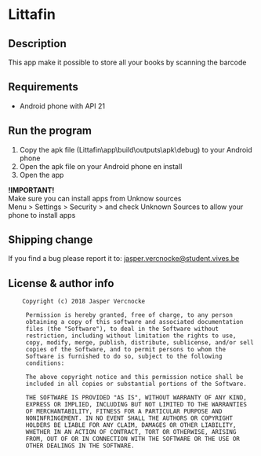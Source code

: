 # Littafin

## Description
This app make it possible to store all your books by scanning the barcode


## Requirements
- Android phone with API 21

## Run the program
1. Copy the apk file (Littafin\app\build\outputs\apk\debug) to your Android phone
2. Open the apk file on your Android phone en install
3. Open the app

**!IMPORTANT!**<br>
    Make sure you can install apps from Unknow sources<br>
    Menu > Settings > Security > and check Unknown Sources to allow your phone to install apps

## Shipping change
If you find a bug please report it to: <jasper.vercnocke@student.vives.be>

## License & author info
        Copyright (c) 2018 Jasper Vercnocke

         Permission is hereby granted, free of charge, to any person
         obtaining a copy of this software and associated documentation
         files (the "Software"), to deal in the Software without
         restriction, including without limitation the rights to use,
         copy, modify, merge, publish, distribute, sublicense, and/or sell
         copies of the Software, and to permit persons to whom the
         Software is furnished to do so, subject to the following
         conditions:

         The above copyright notice and this permission notice shall be
         included in all copies or substantial portions of the Software.

         THE SOFTWARE IS PROVIDED "AS IS", WITHOUT WARRANTY OF ANY KIND,
         EXPRESS OR IMPLIED, INCLUDING BUT NOT LIMITED TO THE WARRANTIES
         OF MERCHANTABILITY, FITNESS FOR A PARTICULAR PURPOSE AND
         NONINFRINGEMENT. IN NO EVENT SHALL THE AUTHORS OR COPYRIGHT
         HOLDERS BE LIABLE FOR ANY CLAIM, DAMAGES OR OTHER LIABILITY,
         WHETHER IN AN ACTION OF CONTRACT, TORT OR OTHERWISE, ARISING
         FROM, OUT OF OR IN CONNECTION WITH THE SOFTWARE OR THE USE OR
         OTHER DEALINGS IN THE SOFTWARE.
